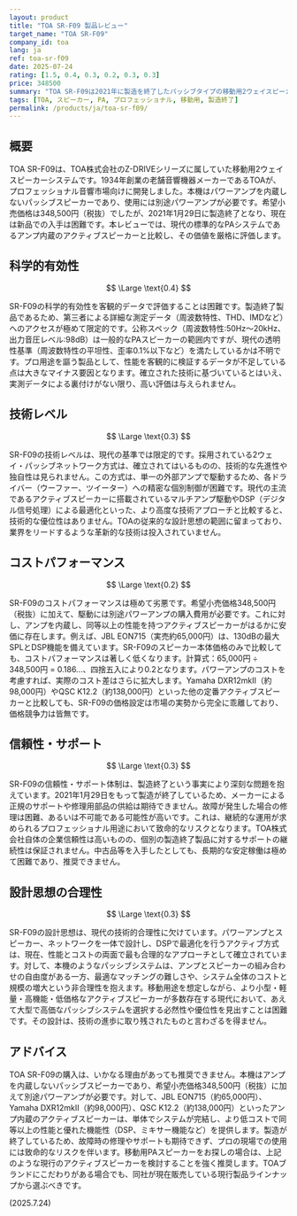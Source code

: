 ```yaml
---
layout: product
title: "TOA SR-F09 製品レビュー"
target_name: "TOA SR-F09"
company_id: toa
lang: ja
ref: toa-sr-f09
date: 2025-07-24
rating: [1.5, 0.4, 0.3, 0.2, 0.3, 0.3]
price: 348500
summary: "TOA SR-F09は2021年に製造を終了したパッシブタイプの移動用2ウェイスピーカーです。希望小売価格348,500円（税抜）に対し、アンプを内蔵し同等以上の性能を持つ現代のアクティブスピーカーと比較して著しくコストパフォーマンスが劣るため、推奨できません。"
tags: [TOA, スピーカー, PA, プロフェッショナル, 移動用, 製造終了]
permalink: /products/ja/toa-sr-f09/
---
```


## 概要

TOA SR-F09は、TOA株式会社のZ-DRIVEシリーズに属していた移動用2ウェイスピーカーシステムです。1934年創業の老舗音響機器メーカーであるTOAが、プロフェッショナル音響市場向けに開発しました。本機はパワーアンプを内蔵しないパッシブスピーカーであり、使用には別途パワーアンプが必要です。希望小売価格は348,500円（税抜）でしたが、2021年1月29日に製造終了となり、現在は新品での入手は困難です。本レビューでは、現代の標準的なPAシステムであるアンプ内蔵のアクティブスピーカーと比較し、その価値を厳格に評価します。

## 科学的有効性

$$ \Large \text{0.4} $$

SR-F09の科学的有効性を客観的データで評価することは困難です。製造終了製品であるため、第三者による詳細な測定データ（周波数特性、THD、IMDなど）へのアクセスが極めて限定的です。公称スペック（周波数特性:50Hz～20kHz、出力音圧レベル:98dB）は一般的なPAスピーカーの範囲内ですが、現代の透明性基準（周波数特性の平坦性、歪率0.1%以下など）を満たしているかは不明です。プロ用途を謳う製品として、性能を客観的に検証するデータが不足している点は大きなマイナス要因となります。確立された技術に基づいているとはいえ、実測データによる裏付けがない限り、高い評価は与えられません。

## 技術レベル

$$ \Large \text{0.3} $$

SR-F09の技術レベルは、現代の基準では限定的です。採用されている2ウェイ・パッシブネットワーク方式は、確立されてはいるものの、技術的な先進性や独自性は見られません。この方式は、単一の外部アンプで駆動するため、各ドライバー（ウーファー、ツイーター）への精密な個別制御が困難です。現代の主流であるアクティブスピーカーに搭載されているマルチアンプ駆動やDSP（デジタル信号処理）による最適化といった、より高度な技術アプローチと比較すると、技術的な優位性はありません。TOAの従来的な設計思想の範囲に留まっており、業界をリードするような革新的な技術は投入されていません。

## コストパフォーマンス

$$ \Large \text{0.2} $$

SR-F09のコストパフォーマンスは極めて劣悪です。希望小売価格348,500円（税抜）に加えて、駆動には別途パワーアンプの購入費用が必要です。これに対し、アンプを内蔵し、同等以上の性能を持つアクティブスピーカーがはるかに安価に存在します。例えば、JBL EON715（実売約65,000円）は、130dBの最大SPLとDSP機能を備えています。SR-F09のスピーカー本体価格のみで比較しても、コストパフォーマンスは著しく低くなります。計算式：65,000円 ÷ 348,500円 = 0.186...、四捨五入により0.2となります。パワーアンプのコストを考慮すれば、実際のコスト差はさらに拡大します。Yamaha DXR12mkII（約98,000円）やQSC K12.2（約138,000円）といった他の定番アクティブスピーカーと比較しても、SR-F09の価格設定は市場の実勢から完全に乖離しており、価格競争力は皆無です。

## 信頼性・サポート

$$ \Large \text{0.3} $$

SR-F09の信頼性・サポート体制は、製造終了という事実により深刻な問題を抱えています。2021年1月29日をもって製造が終了しているため、メーカーによる正規のサポートや修理用部品の供給は期待できません。故障が発生した場合の修理は困難、あるいは不可能である可能性が高いです。これは、継続的な運用が求められるプロフェッショナル用途において致命的なリスクとなります。TOA株式会社自体の企業信頼性は高いものの、個別の製造終了製品に対するサポートの継続性は保証されません。中古品等を入手したとしても、長期的な安定稼働は極めて困難であり、推奨できません。

## 設計思想の合理性

$$ \Large \text{0.3} $$

SR-F09の設計思想は、現代の技術的合理性に欠けています。パワーアンプとスピーカー、ネットワークを一体で設計し、DSPで最適化を行うアクティブ方式は、現在、性能とコストの両面で最も合理的なアプローチとして確立されています。対して、本機のようなパッシブシステムは、アンプとスピーカーの組み合わせの自由度がある一方、最適なマッチングの難しさや、システム全体のコストと規模の増大という非合理性を抱えます。移動用途を想定しながら、より小型・軽量・高機能・低価格なアクティブスピーカーが多数存在する現代において、あえて大型で高価なパッシブシステムを選択する必然性や優位性を見出すことは困難です。その設計は、技術の進歩に取り残されたものと言わざるを得ません。

## アドバイス

TOA SR-F09の購入は、いかなる理由があっても推奨できません。本機はアンプを内蔵しないパッシブスピーカーであり、希望小売価格348,500円（税抜）に加えて別途パワーアンプが必要です。対して、JBL EON715（約65,000円）、Yamaha DXR12mkII（約98,000円）、QSC K12.2（約138,000円）といったアンプ内蔵のアクティブスピーカーは、単体でシステムが完結し、より低コストで同等以上の性能と優れた機能性（DSP、ミキサー機能など）を提供します。製造が終了しているため、故障時の修理やサポートも期待できず、プロの現場での使用には致命的なリスクを伴います。移動用PAスピーカーをお探しの場合は、上記のような現行のアクティブスピーカーを検討することを強く推奨します。TOAブランドにこだわりがある場合でも、同社が現在販売している現行製品ラインナップから選ぶべきです。

(2025.7.24)
